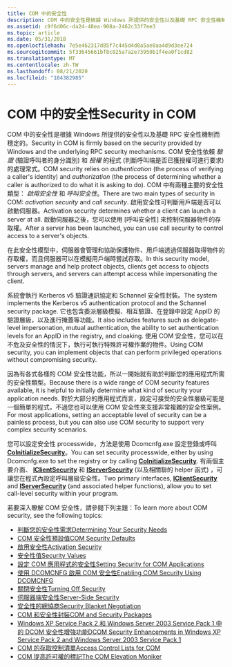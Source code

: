 ```yaml
---
title: COM 中的安全性
description: COM 中的安全性是根據 Windows 所提供的安全性以及基礎 RPC 安全性機制而穩定的。
ms.assetid: c9f6d06c-da24-48ea-908a-2462c33f7ee3
ms.topic: article
ms.date: 05/31/2018
ms.openlocfilehash: 7e5e462317d85f7c445d4d8a5ae0aa4d9d3ee724
ms.sourcegitcommit: 5f33645661bf8c825a7a2e73950b1f4ea0f1cd82
ms.translationtype: MT
ms.contentlocale: zh-TW
ms.lasthandoff: 08/21/2020
ms.locfileid: "104382985"
---
```

# <a name="security-in-com"></a><span data-ttu-id="d83c7-103">COM 中的安全性</span><span class="sxs-lookup"><span data-stu-id="d83c7-103">Security in COM</span></span>

<span data-ttu-id="d83c7-104">COM 中的安全性是根據 Windows 所提供的安全性以及基礎 RPC 安全性機制而穩定的。</span><span class="sxs-lookup"><span data-stu-id="d83c7-104">Security in COM is firmly based on the security provided by Windows and the underlying RPC security mechanisms.</span></span> <span data-ttu-id="d83c7-105">COM 安全性依賴 *驗證* (驗證呼叫者的身分識別) 和 *授權* 的程式 (判斷呼叫端是否已獲授權可進行要求) 的處理常式。</span><span class="sxs-lookup"><span data-stu-id="d83c7-105">COM security relies on *authentication* (the process of verifying a caller's identity) and *authorization* (the process of determining whether a caller is authorized to do what it is asking to do).</span></span> <span data-ttu-id="d83c7-106">COM 中有兩種主要的安全性類型： *啟用安全性* 和 *呼叫安全性*。</span><span class="sxs-lookup"><span data-stu-id="d83c7-106">There are two main types of security in COM: *activation security* and *call security*.</span></span> <span data-ttu-id="d83c7-107">啟用安全性可判斷用戶端是否可以啟動伺服器。</span><span class="sxs-lookup"><span data-stu-id="d83c7-107">Activation security determines whether a client can launch a server at all.</span></span> <span data-ttu-id="d83c7-108">啟動伺服器之後，您可以使用 [呼叫安全性] 來控制伺服器物件的存取權。</span><span class="sxs-lookup"><span data-stu-id="d83c7-108">After a server has been launched, you can use call security to control access to a server's objects.</span></span>

<span data-ttu-id="d83c7-109">在此安全性模型中，伺服器會管理和協助保護物件、用戶端透過伺服器取得物件的存取權，而且伺服器可以在模擬用戶端時嘗試存取。</span><span class="sxs-lookup"><span data-stu-id="d83c7-109">In this security model, servers manage and help protect objects, clients get access to objects through servers, and servers can attempt access while impersonating the client.</span></span>

<span data-ttu-id="d83c7-110">系統會執行 Kerberos v5 驗證通訊協定和 Schannel 安全性封裝。</span><span class="sxs-lookup"><span data-stu-id="d83c7-110">The system implements the Kerberos v5 authentication protocol and the Schannel security package.</span></span> <span data-ttu-id="d83c7-111">它也包含委派層級模擬、相互驗證、在登錄中設定 AppID 的驗證層級，以及進行掩蓋等功能。</span><span class="sxs-lookup"><span data-stu-id="d83c7-111">It also includes features such as delegate-level impersonation, mutual authentication, the ability to set authentication levels for an AppID in the registry, and cloaking.</span></span> <span data-ttu-id="d83c7-112">使用 COM 安全性，您可以在不危及安全性的情況下，執行可執行特殊許可權作業的物件。</span><span class="sxs-lookup"><span data-stu-id="d83c7-112">Using COM security, you can implement objects that can perform privileged operations without compromising security.</span></span>

<span data-ttu-id="d83c7-113">因為有各式各樣的 COM 安全性功能，所以一開始就有助於判斷您的應用程式所需的安全性類型。</span><span class="sxs-lookup"><span data-stu-id="d83c7-113">Because there is a wide range of COM security features available, it is helpful to initially determine what kind of security your application needs.</span></span> <span data-ttu-id="d83c7-114">對於大部分的應用程式而言，設定可接受的安全性層級可能是一個簡單的程式，不過您也可以使用 COM 安全性來支援非常複雜的安全性案例。</span><span class="sxs-lookup"><span data-stu-id="d83c7-114">For most applications, setting an acceptable level of security can be a painless process, but you can also use COM security to support very complex security scenarios.</span></span>

<span data-ttu-id="d83c7-115">您可以設定安全性 processwide，方法是使用 Dcomcnfg.exe 設定登錄或呼叫 [**CoInitializeSecurity**](/windows/desktop/api/combaseapi/nf-combaseapi-coinitializesecurity)。</span><span class="sxs-lookup"><span data-stu-id="d83c7-115">You can set security processwide, either by using Dcomcnfg.exe to set the registry or by calling [**CoInitializeSecurity**](/windows/desktop/api/combaseapi/nf-combaseapi-coinitializesecurity).</span></span> <span data-ttu-id="d83c7-116">有兩個主要介面、 [**IClientSecurity**](/windows/desktop/api/ObjIdl/nn-objidl-iclientsecurity) 和 [**IServerSecurity**](/windows/win32/api/objidlbase/nn-objidlbase-iserversecurity) (以及相關聯的 helper 函式) ，可讓您在程式內設定呼叫層級安全性。</span><span class="sxs-lookup"><span data-stu-id="d83c7-116">Two primary interfaces, [**IClientSecurity**](/windows/desktop/api/ObjIdl/nn-objidl-iclientsecurity) and [**IServerSecurity**](/windows/win32/api/objidlbase/nn-objidlbase-iserversecurity) (and associated helper functions), allow you to set call-level security within your program.</span></span>

<span data-ttu-id="d83c7-117">若要深入瞭解 COM 安全性，請參閱下列主題：</span><span class="sxs-lookup"><span data-stu-id="d83c7-117">To learn more about COM security, see the following topics:</span></span>

-   [<span data-ttu-id="d83c7-118">判斷您的安全性需求</span><span class="sxs-lookup"><span data-stu-id="d83c7-118">Determining Your Security Needs</span></span>](determining-your-security-needs.md)
-   [<span data-ttu-id="d83c7-119">COM 安全性預設值</span><span class="sxs-lookup"><span data-stu-id="d83c7-119">COM Security Defaults</span></span>](com-security-defaults.md)
-   [<span data-ttu-id="d83c7-120">啟用安全性</span><span class="sxs-lookup"><span data-stu-id="d83c7-120">Activation Security</span></span>](activation-security.md)
-   [<span data-ttu-id="d83c7-121">安全性值</span><span class="sxs-lookup"><span data-stu-id="d83c7-121">Security Values</span></span>](security-values.md)
-   [<span data-ttu-id="d83c7-122">設定 COM 應用程式的安全性</span><span class="sxs-lookup"><span data-stu-id="d83c7-122">Setting Security for COM Applications</span></span>](setting-security-for-com-applications.md)
-   [<span data-ttu-id="d83c7-123">使用 DCOMCNFG 啟用 COM 安全性</span><span class="sxs-lookup"><span data-stu-id="d83c7-123">Enabling COM Security Using DCOMCNFG</span></span>](enabling-com-security-using-dcomcnfg.md)
-   [<span data-ttu-id="d83c7-124">關閉安全性</span><span class="sxs-lookup"><span data-stu-id="d83c7-124">Turning Off Security</span></span>](turning-off-security.md)
-   [<span data-ttu-id="d83c7-125">伺服器端安全性</span><span class="sxs-lookup"><span data-stu-id="d83c7-125">Server-Side Security</span></span>](server-side-security.md)
-   [<span data-ttu-id="d83c7-126">安全性的總協商</span><span class="sxs-lookup"><span data-stu-id="d83c7-126">Security Blanket Negotiation</span></span>](security-blanket-negotiation.md)
-   [<span data-ttu-id="d83c7-127">COM 和安全性封裝</span><span class="sxs-lookup"><span data-stu-id="d83c7-127">COM and Security Packages</span></span>](com-and-security-packages.md)
-   [<span data-ttu-id="d83c7-128">Windows XP Service Pack 2 和 Windows Server 2003 Service Pack 1 中的 DCOM 安全性增強功能</span><span class="sxs-lookup"><span data-stu-id="d83c7-128">DCOM Security Enhancements in Windows XP Service Pack 2 and Windows Server 2003 Service Pack 1</span></span>](dcom-security-enhancements-in-windows-xp-service-pack-2-and-windows-server-2003-service-pack-1.md)
-   [<span data-ttu-id="d83c7-129">COM 的存取控制清單</span><span class="sxs-lookup"><span data-stu-id="d83c7-129">Access Control Lists for COM</span></span>](access-control-lists-for-com.md)
-   [<span data-ttu-id="d83c7-130">COM 提高許可權的標記</span><span class="sxs-lookup"><span data-stu-id="d83c7-130">The COM Elevation Moniker</span></span>](the-com-elevation-moniker.md)

 

 